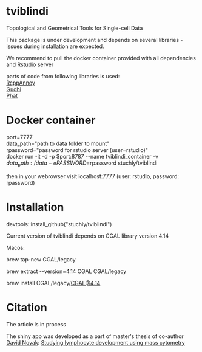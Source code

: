# tviblindi
Topological and Geometrical Tools for Single-cell Data

This package is under development and depends on several libraries - issues during installation are expected.

We recommend to pull the docker container provided with all dependencies and Rstudio server

parts of code from following libraries is used:\
[RcppAnnoy](https://cran.r-project.org/web/packages/RcppAnnoy/index.html)\
[Gudhi](https://gudhi.inria.fr)\
[Phat](https://www.sciencedirect.com/science/article/pii/S0747717116300098)

# Docker container

port=7777\
data_path="path to data folder to mount"\
rpassword="password for rstudio server (user=rstudio)"\
docker run -it -d -p $port:8787 --name tviblindi_container -v $data_path:/data -e PASSWORD=$rpassword stuchly/tviblindi

then in your webrowser visit localhost:7777 (user: rstudio, password: rpassword)


# Installation 
devtools::install_github("stuchly/tviblindi")

Current version of tviblindi depends on CGAL library version 4.14

Macos:

brew tap-new CGAL/legacy   

brew extract --version=4.14 CGAL CGAL/legacy

brew install CGAL/legacy/CGAL@4.14  

# Citation
The article is in process

The shiny app was developed as a part of master's thesis of co-author [David Novak](https://github.com/davnovak):  [Studying lymphocyte development using mass cytometry](https://dspace.cuni.cz/handle/20.500.11956/119793?locale-attribute=en)
